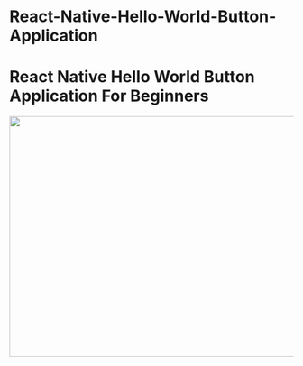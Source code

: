 # React-Native-Hello-World-Button-Application
<h1>React Native Hello World Button Application For Beginners</h1>
<p style="text-align: center;"><img src="https://i.hizliresim.com/kW75V7.png" alt="" width="751" height="427" /></p>
